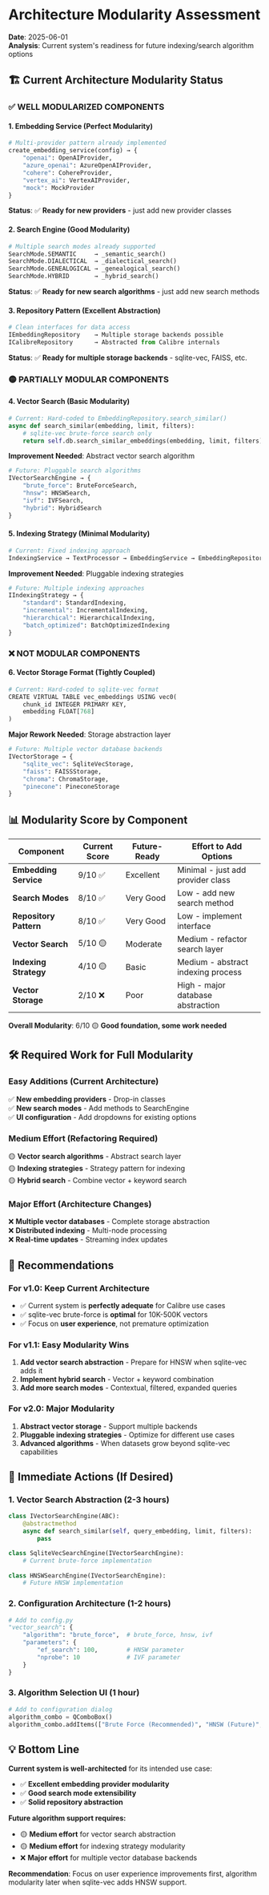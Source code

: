 # Architecture Modularity Assessment

**Date**: 2025-06-01  
**Analysis**: Current system's readiness for future indexing/search algorithm options

## 🏗️ **Current Architecture Modularity Status**

### **✅ WELL MODULARIZED COMPONENTS**

#### **1. Embedding Service (Perfect Modularity)**
```python
# Multi-provider pattern already implemented
create_embedding_service(config) → {
    "openai": OpenAIProvider,
    "azure_openai": AzureOpenAIProvider, 
    "cohere": CohereProvider,
    "vertex_ai": VertexAIProvider,
    "mock": MockProvider
}
```
**Status**: ✅ **Ready for new providers** - just add new provider classes

#### **2. Search Engine (Good Modularity)**
```python
# Multiple search modes already supported
SearchMode.SEMANTIC     → _semantic_search()
SearchMode.DIALECTICAL  → _dialectical_search() 
SearchMode.GENEALOGICAL → _genealogical_search()
SearchMode.HYBRID       → _hybrid_search()
```
**Status**: ✅ **Ready for new search algorithms** - just add new search methods

#### **3. Repository Pattern (Excellent Abstraction)**
```python
# Clean interfaces for data access
IEmbeddingRepository    → Multiple storage backends possible
ICalibreRepository      → Abstracted from Calibre internals
```
**Status**: ✅ **Ready for multiple storage backends** - sqlite-vec, FAISS, etc.

### **🟡 PARTIALLY MODULAR COMPONENTS**

#### **4. Vector Search (Basic Modularity)**
```python
# Current: Hard-coded to EmbeddingRepository.search_similar()
async def search_similar(embedding, limit, filters):
    # sqlite-vec brute-force search only
    return self.db.search_similar_embeddings(embedding, limit, filters)
```

**Improvement Needed**: Abstract vector search algorithm
```python
# Future: Pluggable search algorithms
IVectorSearchEngine → {
    "brute_force": BruteForceSearch,
    "hnsw": HNSWSearch,
    "ivf": IVFSearch,
    "hybrid": HybridSearch
}
```

#### **5. Indexing Strategy (Minimal Modularity)**
```python
# Current: Fixed indexing approach
IndexingService → TextProcessor → EmbeddingService → EmbeddingRepository
```

**Improvement Needed**: Pluggable indexing strategies
```python
# Future: Multiple indexing approaches
IIndexingStrategy → {
    "standard": StandardIndexing,
    "incremental": IncrementalIndexing,
    "hierarchical": HierarchicalIndexing,
    "batch_optimized": BatchOptimizedIndexing
}
```

### **❌ NOT MODULAR COMPONENTS**

#### **6. Vector Storage Format (Tightly Coupled)**
```python
# Current: Hard-coded to sqlite-vec format
CREATE VIRTUAL TABLE vec_embeddings USING vec0(
    chunk_id INTEGER PRIMARY KEY,
    embedding FLOAT[768]
)
```

**Major Rework Needed**: Storage abstraction layer
```python
# Future: Multiple vector database backends
IVectorStorage → {
    "sqlite_vec": SqliteVecStorage,
    "faiss": FAISSStorage, 
    "chroma": ChromaStorage,
    "pinecone": PineconeStorage
}
```

## 📊 **Modularity Score by Component**

| Component | Current Score | Future-Ready | Effort to Add Options |
|-----------|---------------|--------------|----------------------|
| **Embedding Service** | 9/10 ✅ | Excellent | Minimal - just add provider class |
| **Search Modes** | 8/10 ✅ | Very Good | Low - add new search method |
| **Repository Pattern** | 8/10 ✅ | Very Good | Low - implement interface |
| **Vector Search** | 5/10 🟡 | Moderate | Medium - refactor search layer |
| **Indexing Strategy** | 4/10 🟡 | Basic | Medium - abstract indexing process |
| **Vector Storage** | 2/10 ❌ | Poor | High - major database abstraction |

**Overall Modularity**: 6/10 🟡 **Good foundation, some work needed**

## 🛠️ **Required Work for Full Modularity**

### **Easy Additions (Current Architecture)**
✅ **New embedding providers** - Drop-in classes  
✅ **New search modes** - Add methods to SearchEngine  
✅ **UI configuration** - Add dropdowns for existing options  

### **Medium Effort (Refactoring Required)**
🟡 **Vector search algorithms** - Abstract search layer  
🟡 **Indexing strategies** - Strategy pattern for indexing  
🟡 **Hybrid search** - Combine vector + keyword search  

### **Major Effort (Architecture Changes)**
❌ **Multiple vector databases** - Complete storage abstraction  
❌ **Distributed indexing** - Multi-node processing  
❌ **Real-time updates** - Streaming index updates  

## 🎯 **Recommendations**

### **For v1.0: Keep Current Architecture**
- ✅ Current system is **perfectly adequate** for Calibre use cases
- ✅ sqlite-vec brute-force is **optimal** for 10K-500K vectors
- ✅ Focus on **user experience**, not premature optimization

### **For v1.1: Easy Modularity Wins**
1. **Add vector search abstraction** - Prepare for HNSW when sqlite-vec adds it
2. **Implement hybrid search** - Vector + keyword combination
3. **Add more search modes** - Contextual, filtered, expanded queries

### **For v2.0: Major Modularity**
1. **Abstract vector storage** - Support multiple backends
2. **Pluggable indexing strategies** - Optimize for different use cases
3. **Advanced algorithms** - When datasets grow beyond sqlite-vec capabilities

## 🔧 **Immediate Actions (If Desired)**

### **1. Vector Search Abstraction (2-3 hours)**
```python
class IVectorSearchEngine(ABC):
    @abstractmethod
    async def search_similar(self, query_embedding, limit, filters):
        pass

class SqliteVecSearchEngine(IVectorSearchEngine):
    # Current brute-force implementation
    
class HNSWSearchEngine(IVectorSearchEngine):
    # Future HNSW implementation
```

### **2. Configuration Architecture (1-2 hours)**
```python
# Add to config.py
"vector_search": {
    "algorithm": "brute_force",  # brute_force, hnsw, ivf
    "parameters": {
        "ef_search": 100,        # HNSW parameter
        "nprobe": 10             # IVF parameter
    }
}
```

### **3. Algorithm Selection UI (1 hour)**
```python
# Add to configuration dialog
algorithm_combo = QComboBox()
algorithm_combo.addItems(["Brute Force (Recommended)", "HNSW (Future)", "IVF (Future)"])
```

## 💡 **Bottom Line**

**Current system is well-architected** for its intended use case:
- ✅ **Excellent embedding provider modularity**
- ✅ **Good search mode extensibility** 
- ✅ **Solid repository abstraction**

**Future algorithm support requires:**
- 🟡 **Medium effort** for vector search abstraction
- 🟡 **Medium effort** for indexing strategy modularity  
- ❌ **Major effort** for multiple vector database backends

**Recommendation**: Focus on user experience improvements first, algorithm modularity later when sqlite-vec adds HNSW support.